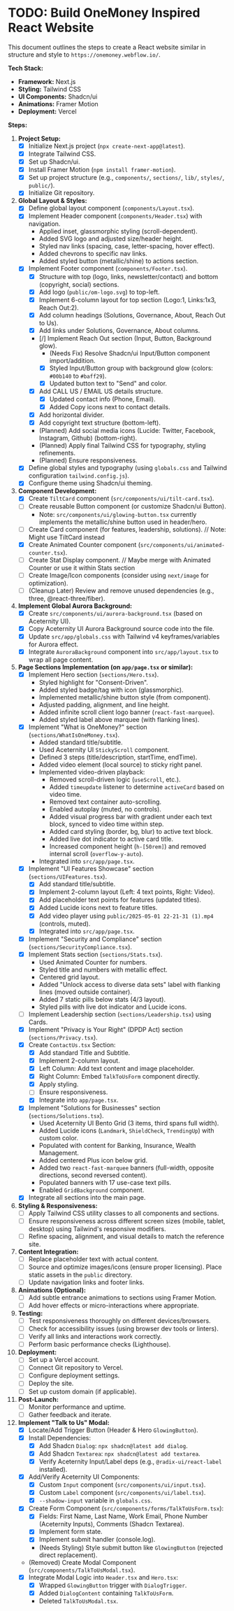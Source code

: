 # TODO: Build OneMoney Inspired React Website

This document outlines the steps to create a React website similar in structure and style to `https://onemoney.webflow.io/`.

**Tech Stack:**

*   **Framework:** Next.js
*   **Styling:** Tailwind CSS
*   **UI Components:** Shadcn/ui
*   **Animations:** Framer Motion
*   **Deployment:** Vercel

**Steps:**

1.  **Project Setup:**
    *   [x] Initialize Next.js project (`npx create-next-app@latest`).
    *   [x] Integrate Tailwind CSS.
    *   [x] Set up Shadcn/ui.
    *   [x] Install Framer Motion (`npm install framer-motion`).
    *   [x] Set up project structure (e.g., `components/`, `sections/`, `lib/`, `styles/`, `public/`).
    *   [x] Initialize Git repository.

2.  **Global Layout & Styles:**
    *   [x] Define global layout component (`components/Layout.tsx`).
    *   [x] Implement Header component (`components/Header.tsx`) with navigation.
        *   Applied inset, glassmorphic styling (scroll-dependent).
        *   Added SVG logo and adjusted size/header height.
        *   Styled nav links (spacing, case, letter-spacing, hover effect).
        *   Added chevrons to specific nav links.
        *   Added styled button (metallic/shine) to actions section.
    *   [x] Implement Footer component (`components/Footer.tsx`).
        *   [x] Structure with top (logo, links, newsletter/contact) and bottom (copyright, social) sections.
        *   [x] Add logo (`public/om-logo.svg`) to top-left.
        *   [x] Implement 6-column layout for top section (Logo:1, Links:1x3, Reach Out:2).
        *   [x] Add column headings (Solutions, Governance, About, Reach Out to Us).
        *   [x] Add links under Solutions, Governance, About columns.
        *   [/] Implement Reach Out section (Input, Button, Background glow).
            *   (Needs Fix) Resolve Shadcn/ui Input/Button component import/addition.
            *   [x] Styled Input/Button group with background glow (colors: `#00b140` to `#baff29`).
            *   [x] Updated button text to "Send" and color.
        *   [x] Add CALL US / EMAIL US details structure.
            *   [x] Updated contact info (Phone, Email).
            *   [x] Added Copy icons next to contact details.
        *   [x] Add horizontal divider.
        *   [x] Add copyright text structure (bottom-left).
        *   (Planned) Add social media icons (Lucide: Twitter, Facebook, Instagram, Github) (bottom-right).
        *   (Planned) Apply final Tailwind CSS for typography, styling refinements.
        *   (Planned) Ensure responsiveness.
    *   [x] Define global styles and typography (using `globals.css` and Tailwind configuration `tailwind.config.js`).
    *   [x] Configure theme using Shadcn/ui theming.

3.  **Component Development:**
    *   [x] Create `TiltCard` component (`src/components/ui/tilt-card.tsx`).
    *   [ ] Create reusable Button component (or customize Shadcn/ui Button).
        *   Note: `src/components/ui/glowing-button.tsx` currently implements the metallic/shine button used in header/hero.
    *   [ ] Create Card component (for features, leadership, solutions). // Note: Might use TiltCard instead
    *   [x] Create Animated Counter component (`src/components/ui/animated-counter.tsx`).
    *   [ ] Create Stat Display component. // Maybe merge with Animated Counter or use it within Stats section
    *   [ ] Create Image/Icon components (consider using `next/image` for optimization).
    *   [ ] (Cleanup Later) Review and remove unused dependencies (e.g., three, @react-three/fiber).

4.  **Implement Global Aurora Background:**
    *   [x] Create `src/components/ui/aurora-background.tsx` (based on Aceternity UI).
    *   [x] Copy Aceternity UI Aurora Background source code into the file.
    *   [x] Update `src/app/globals.css` with Tailwind v4 keyframes/variables for Aurora effect.
    *   [x] Integrate `AuroraBackground` component into `src/app/layout.tsx` to wrap all page content.

5.  **Page Sections Implementation (on `app/page.tsx` or similar):**
    *   [x] Implement Hero section (`sections/Hero.tsx`).
        *   Styled highlight for "Consent-Driven".
        *   Added styled badge/tag with icon (glassmorphic).
        *   Implemented metallic/shine button style (from component).
        *   Adjusted padding, alignment, and line height.
        *   Added infinite scroll client logo banner (`react-fast-marquee`).
        *   Added styled label above marquee (with flanking lines).
    *   [x] Implement "What is OneMoney?" section (`sections/WhatIsOneMoney.tsx`).
        *   Added standard title/subtitle.
        *   Used Aceternity UI `StickyScroll` component.
        *   Defined 3 steps (title/description, startTime, endTime).
        *   Added video element (local source) to sticky right panel.
        *   Implemented video-driven playback:
            *   Removed scroll-driven logic (`useScroll`, etc.).
            *   Added `timeupdate` listener to determine `activeCard` based on video time.
            *   Removed text container auto-scrolling.
            *   Enabled autoplay (muted, no controls).
            *   Added visual progress bar with gradient under each text block, synced to video time within step.
            *   Added card styling (border, bg, blur) to active text block.
            *   Added live dot indicator to active card title.
            *   Increased component height (`h-[50rem]`) and removed internal scroll (`overflow-y-auto`).
        *   Integrated into `src/app/page.tsx`.
    *   [x] Implement "UI Features Showcase" section (`sections/UIFeatures.tsx`).
        *   [x] Add standard title/subtitle.
        *   [x] Implement 2-column layout (Left: 4 text points, Right: Video).
        *   [x] Add placeholder text points for features (updated titles).
        *   [x] Added Lucide icons next to feature titles.
        *   [x] Add video player using `public/2025-05-01 22-21-31 (1).mp4` (controls, muted).
        *   [x] Integrated into `src/app/page.tsx`.
    *   [x] Implement "Security and Compliance" section (`sections/SecurityCompliance.tsx`).
    *   [x] Implement Stats section (`sections/Stats.tsx`).
        *   Used Animated Counter for numbers.
        *   Styled title and numbers with metallic effect.
        *   Centered grid layout.
        *   Added "Unlock access to diverse data sets" label with flanking lines (moved outside container).
        *   Added 7 static pills below stats (4/3 layout).
        *   Styled pills with live dot indicator and Lucide icons.
    *   [ ] Implement Leadership section (`sections/Leadership.tsx`) using Cards.
    *   [x] Implement "Privacy is Your Right" (DPDP Act) section (`sections/Privacy.tsx`).
    *   [x] Create `ContactUs.tsx` Section:
        *   [x] Add standard Title and Subtitle.
        *   [x] Implement 2-column layout.
        *   [x] Left Column: Add text content and image placeholder.
        *   [x] Right Column: Embed `TalkToUsForm` component directly.
        *   [x] Apply styling.
        *   [ ] Ensure responsiveness.
        *   [x] Integrate into `app/page.tsx`.
    *   [x] Implement "Solutions for Businesses" section (`sections/Solutions.tsx`).
        *   Used Aceternity UI Bento Grid (3 items, third spans full width).
        *   Added Lucide icons (`Landmark`, `ShieldCheck`, `TrendingUp`) with custom color.
        *   Populated with content for Banking, Insurance, Wealth Management.
        *   Added centered Plus icon below grid.
        *   Added two `react-fast-marquee` banners (full-width, opposite directions, second reversed content).
        *   Populated banners with 17 use-case text pills.
        *   Enabled `GridBackground` component.
    *   [x] Integrate all sections into the main page.

6.  **Styling & Responsiveness:**
    *   [ ] Apply Tailwind CSS utility classes to all components and sections.
    *   [ ] Ensure responsiveness across different screen sizes (mobile, tablet, desktop) using Tailwind's responsive modifiers.
    *   [ ] Refine spacing, alignment, and visual details to match the reference site.

7.  **Content Integration:**
    *   [ ] Replace placeholder text with actual content.
    *   [ ] Source and optimize images/icons (ensure proper licensing). Place static assets in the `public` directory.
    *   [ ] Update navigation links and footer links.

8.  **Animations (Optional):**
    *   [ ] Add subtle entrance animations to sections using Framer Motion.
    *   [ ] Add hover effects or micro-interactions where appropriate.

9.  **Testing:**
    *   [ ] Test responsiveness thoroughly on different devices/browsers.
    *   [ ] Check for accessibility issues (using browser dev tools or linters).
    *   [ ] Verify all links and interactions work correctly.
    *   [ ] Perform basic performance checks (Lighthouse).

10. **Deployment:**
    *   [ ] Set up a Vercel account.
    *   [ ] Connect Git repository to Vercel.
    *   [ ] Configure deployment settings.
    *   [ ] Deploy the site.
    *   [ ] Set up custom domain (if applicable).

11. **Post-Launch:**
    *   [ ] Monitor performance and uptime.
    *   [ ] Gather feedback and iterate.

12. **Implement "Talk to Us" Modal:**
    *   [x] Locate/Add Trigger Button (Header & Hero `GlowingButton`).
    *   [x] Install Dependencies:
        *   [x] Add Shadcn `Dialog`: `npx shadcn@latest add dialog`.
        *   [x] Add Shadcn `Textarea`: `npx shadcn@latest add textarea`.
        *   [x] Verify Aceternity Input/Label deps (e.g., `@radix-ui/react-label` installed).
    *   [x] Add/Verify Aceternity UI Components:
        *   [x] Custom `Input` component (`src/components/ui/input.tsx`).
        *   [x] Custom `Label` component (`src/components/ui/label.tsx`).
        *   [x] `--shadow-input` variable in `globals.css`.
    *   [x] Create Form Component (`src/components/forms/TalkToUsForm.tsx`):
        *   [x] Fields: First Name, Last Name, Work Email, Phone Number (Aceternity Inputs), Comments (Shadcn Textarea).
        *   [x] Implement form state.
        *   [x] Implement submit handler (console.log).
        *   (Needs Styling) Style submit button like `GlowingButton` (rejected direct replacement).
    *   (Removed) Create Modal Component (`src/components/TalkToUsModal.tsx`).
    *   [x] Integrate Modal Logic into `Header.tsx` and `Hero.tsx`:
        *   [x] Wrapped `GlowingButton` trigger with `DialogTrigger`.
        *   [x] Added `DialogContent` containing `TalkToUsForm`.
        *   Deleted `TalkToUsModal.tsx`. 